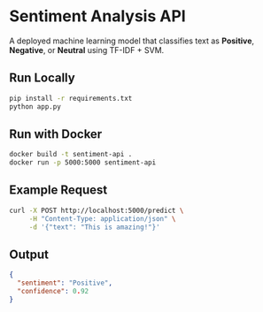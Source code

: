 # Sentiment Analysis API

A deployed machine learning model that classifies text as **Positive**, **Negative**, or **Neutral** using TF-IDF + SVM.

##  Run Locally
```bash
pip install -r requirements.txt
python app.py
```

##  Run with Docker
```bash
docker build -t sentiment-api .
docker run -p 5000:5000 sentiment-api
```

##  Example Request
```bash
curl -X POST http://localhost:5000/predict \
     -H "Content-Type: application/json" \
     -d '{"text": "This is amazing!"}'
```

##  Output
```json
{
  "sentiment": "Positive",
  "confidence": 0.92
}
```